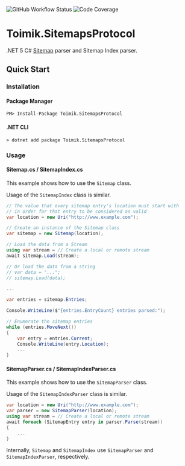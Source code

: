 ![GitHub Workflow Status](https://img.shields.io/github/workflow/status/toimik/SitemapsProtocol/CI)
![Code Coverage](https://img.shields.io/endpoint?url=https://gist.githubusercontent.com/nurhafiz/290ef684adc013ef633c637f8f227f57/raw/code-coverage.json)

# Toimik.SitemapsProtocol

.NET 5 C# [Sitemap](https://en.wikipedia.org/wiki/Sitemaps) parser and Sitemap Index parser.

## Quick Start

### Installation

#### Package Manager

```command
PM> Install-Package Toimik.SitemapsProtocol
```

#### .NET CLI

```command
> dotnet add package Toimik.SitemapsProtocol
```

### Usage

#### Sitemap.cs / SitemapIndex.cs

This example shows how to use the `Sitemap` class.

Usage of the `SitemapIndex` class is similar.

```c# 
// The value that every sitemap entry's location must start with
// in order for that entry to be considered as valid
var location = new Uri("http://www.example.com");

// Create an instance of the Sitemap class
var sitemap = new Sitemap(location);

// Load the data from a Stream
using var stream = // Create a local or remote stream
await sitemap.Load(stream);

// Or load the data from a string
// var data = "...";
// sitemap.Load(data);

...

var entries = sitemap.Entries;

Console.WriteLine($"{entries.EntryCount} entries parsed:");

// Enumerate the sitemap entries
while (entries.MoveNext())
{
    var entry = entries.Current;
    Console.WriteLine(entry.Location);
    ...
}
```

#### SitemapParser.cs / SitemapIndexParser.cs

This example shows how to use the `SitemapParser` class.

Usage of the `SitemapIndexParser` class is similar.

```c# 
var location = new Uri("http://www.example.com");
var parser = new SitemapParser(location);
using var stream = // Create a local or remote stream
await foreach (SitemapEntry entry in parser.Parse(stream))
{
    ...
}
```

Internally, `Sitemap` and `SitemapIndex` use `SitemapParser` and `SitemapIndexParser`, respectively.